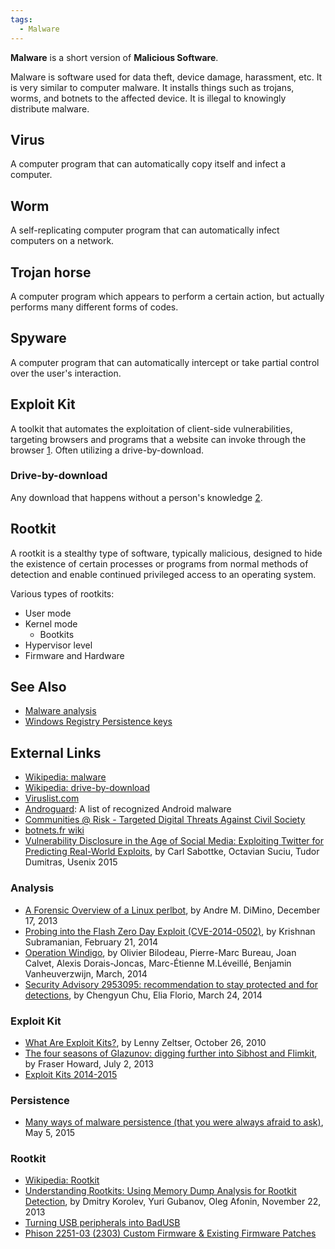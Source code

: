 ```yaml
---
tags:
  - Malware
---
```

**Malware** is a short version of **Malicious Software**.

Malware is software used for data theft, device damage, harassment, etc.
It is very similar to computer malware. It installs things such as
trojans, worms, and botnets to the affected device. It is illegal to
knowingly distribute malware.

## Virus

A computer program that can automatically copy itself and infect a
computer.

## Worm

A self-replicating computer program that can automatically infect
computers on a network.

## Trojan horse

A computer program which appears to perform a certain action, but
actually performs many different forms of codes.

## Spyware

A computer program that can automatically intercept or take partial
control over the user's interaction.

## Exploit Kit

A toolkit that automates the exploitation of client-side
vulnerabilities, targeting browsers and programs that a website can
invoke through the browser
[1](https://zeltser.com/what-is-an-exploit-kit/).
Often utilizing a drive-by-download.

### Drive-by-download

Any download that happens without a person's knowledge
[2](https://en.wikipedia.org/wiki/Drive-by_download).

## Rootkit

A rootkit is a stealthy type of software, typically malicious, designed
to hide the existence of certain processes or programs from normal
methods of detection and enable continued privileged access to an
operating system.

Various types of rootkits:

- User mode
- Kernel mode
  - Bootkits
- Hypervisor level
- Firmware and Hardware

## See Also

- [Malware analysis](malware_analysis.md)
- [Windows Registry Persistence keys](windows_registry.md#persistence-keys)

## External Links

- [Wikipedia: malware](https://en.wikipedia.org/wiki/Malware)
- [Wikipedia: drive-by-download](https://en.wikipedia.org/wiki/Drive-by_download)
- [Viruslist.com](http://www.viruslist.com/)
- [Androguard](https://code.google.com/archive/p/androguard/wikis/DatabaseAndroidMalwares.wiki):
  A list of recognized Android malware
- [Communities @ Risk - Targeted Digital Threats Against Civil Society](https://targetedthreats.net/index.html)
- [botnets.fr wiki](https://www.botnets.fr/wiki/Main_Page)
- [Vulnerability Disclosure in the Age of Social Media: Exploiting Twitter for Predicting Real-World Exploits](http://users.umiacs.umd.edu/~tdumitra/papers/USENIX-SECURITY-2015.pdf),
  by Carl Sabottke, Octavian Suciu, Tudor Dumitras, Usenix 2015

### Analysis

- [A Forensic Overview of a Linux perlbot](http://www.sempersecurus.org/2013/12/a-forensic-overview-of-linux-perlbot.html),
  by Andre M. DiMino, December 17, 2013
- [Probing into the Flash Zero Day Exploit (CVE-2014-0502)](https://www.zscaler.com/blogs/security-research),
  by Krishnan Subramanian, February 21, 2014
- [Operation Windigo](https://www.welivesecurity.com/wp-content/uploads/2014/03/operation_windigo.pdf),
  by Olivier Bilodeau, Pierre-Marc Bureau, Joan Calvet, Alexis
  Dorais-Joncas, Marc-Étienne M.Léveillé, Benjamin Vanheuverzwijn,
  March, 2014
- [Security Advisory 2953095: recommendation to stay protected and for detections](https://learn.microsoft.com/en-us/archive/blogs/),
  by Chengyun Chu, Elia Florio, March 24, 2014

### Exploit Kit

- [What Are Exploit Kits?](https://zeltser.com/what-is-an-exploit-kit/),
  by Lenny Zeltser, October 26, 2010
- [The four seasons of Glazunov: digging further into Sibhost and Flimkit](https://nakedsecurity.sophos.com/2013/07/02/the-four-seasons-of-glazunov-digging-further-into-sibhost-and-flimkit/),
  by Fraser Howard, July 2, 2013
- [Exploit Kits 2014-2015](http://contagiodata.blogspot.com/2014/12/exploit-kits-2014.html)

### Persistence

- [Many ways of malware persistence (that you were always afraid to ask)](https://jumpespjump.blogspot.com/2015/05/many-ways-of-malware-persistence-that.html),
  May 5, 2015

### Rootkit

- [Wikipedia: Rootkit](https://en.wikipedia.org/wiki/Rootkit)
- [Understanding Rootkits: Using Memory Dump Analysis for Rootkit Detection](https://www.forensicfocus.com/articles/understanding-rootkits/),
  by Dmitry Korolev, Yuri Gubanov, Oleg Afonin, November 22, 2013
- [Turning USB peripherals into BadUSB](https://opensource.srlabs.de/projects/badusb)
- [Phison 2251-03 (2303) Custom Firmware & Existing Firmware Patches](https://github.com/brandonlw/Psychson)
